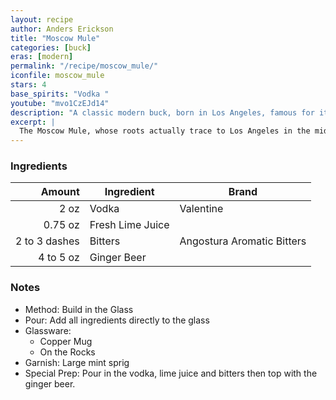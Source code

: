 ```yaml
---
layout: recipe
author: Anders Erickson
title: "Moscow Mule"
categories: [buck]
eras: [modern]
permalink: "/recipe/moscow_mule/"
iconfile: moscow_mule
stars: 4
base_spirits: "Vodka "
youtube: "mvo1CzEJd14"
description: "A classic modern buck, born in Los Angeles, famous for its refreshing combination of vodka, spicy ginger beer, and lime, traditionally served in a copper mug."
excerpt: |
  The Moscow Mule, whose roots actually trace to Los Angeles in the mid-20th century, is a classic vodka drink with the bite of ginger beer.
---
```


### Ingredients

|        Amount | Ingredient       | Brand                      |
| ------------: | ---------------- | -------------------------- |
|          2 oz | Vodka            | Valentine                  |
|       0.75 oz | Fresh Lime Juice |
| 2 to 3 dashes | Bitters          | Angostura Aromatic Bitters |
|     4 to 5 oz | Ginger Beer      |

### Notes

- Method: Build in the Glass
- Pour: Add all ingredients directly to the glass
- Glassware:
  - Copper Mug
  - On the Rocks
- Garnish: Large mint sprig
- Special Prep: Pour in the vodka, lime juice and bitters then top with the ginger beer.
